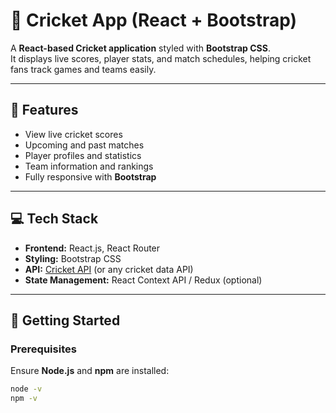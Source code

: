 # 🏏 Cricket App (React + Bootstrap)

A **React-based Cricket application** styled with **Bootstrap CSS**.  
It displays live scores, player stats, and match schedules, helping cricket fans track games and teams easily.

---

## 🌟 Features

- View live cricket scores  
- Upcoming and past matches  
- Player profiles and statistics  
- Team information and rankings  
- Fully responsive with **Bootstrap**  

---

## 💻 Tech Stack

- **Frontend:** React.js, React Router  
- **Styling:** Bootstrap CSS  
- **API:** [Cricket API](https://www.cricapi.com/) (or any cricket data API)  
- **State Management:** React Context API / Redux (optional)  

---

## 🚀 Getting Started

### Prerequisites

Ensure **Node.js** and **npm** are installed:

```bash
node -v
npm -v
